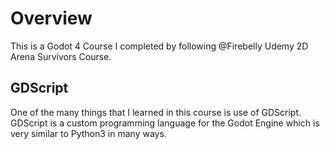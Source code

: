 # Overview
This is a Godot 4 Course I completed by following @Firebelly Udemy 2D Arena Survivors Course. 

## GDScript
One of the many things that I learned in this course is use of GDScript. GDScript is a custom programming language for the Godot Engine which is very similar to Python3 in many ways. 
